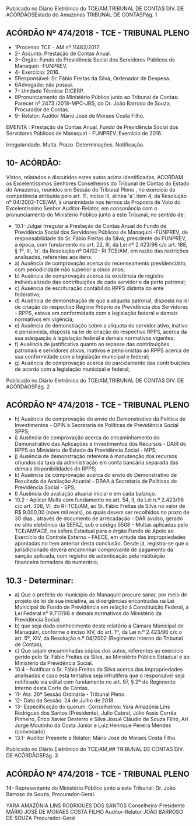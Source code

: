 Publicado  no  Diário Eletrônico do TCE/AM,TRIBUNAL DE CONTAS DIV. DE  ACÓRDÃOSEstado do Amazonas TRIBUNAL DE CONTASPág. 1

## ACÓRDÃO Nº 474/2018 - TCE - TRIBUNAL PLENO

- 1Processo TCE - AM nº 11482/2017
- 2- Assunto: Prestação de Contas Anual.
- 3- Órgão: Fundo de Previdência Social dos Servidores Públicos de Manaquiri -FUNPREV.
- 4- Exercício: 2016.
- 5Responsável: Sr. Fábio Freitas da Silva, Ordenador de Despesa.
- 6Advogado: não possui.
- 7- Unidade Técnica: DICERP.
- 8Pronunciamento  do  Ministério  Público  junto  ao Tribunal  de  Contas: Parecer  nº 2473 /2018-MPC-JBS, do Dr. João Barroso de Souza, Procurador de Contas.
- 9- Relator: Auditor Mário José de Moraes Costa Filho.

EMENTA : Prestação  de  Contas  Anual.  Fundo  de Previdência Social dos Servidores Públicos de Manaquiri - FUNPREV. Exercício de 2016.

Irregularidade. Multa. Prazo. Determinações. Notificação.

## 10- ACÓRDÃO:

Vistos, relatados e discutidos estes autos acima identificados, ACORDAM os Excelentíssimos Senhores Conselheiros do Tribunal de Contas do Estado do Amazonas, reunidos em Sessão do Tribunal Pleno ,  no  exercício da competência atribuída pelo  art. 11, inciso III,  alínea 'a', item 4,  da Resolução nº 04/2002-TCE/AM, à  unanimidade nos termos da Proposta de Voto do Excelentíssimo Senhor Auditor-Relator, em consonância com o pronunciamento do Ministério Público junto a este Tribunal, no sentido de:

- 10.1- Julgar Irregular a Prestação de Contas Anual do Fundo de Previdência Social dos Servidores Públicos de Manaquiri -FUNPREV, de responsabilidade do Sr. Fábio Freitas da Silva, presidente do FUNPREV, à época, com fundamento no art. 22, III, da Lei nº 2.423/96 c/c art. 188, § 1º, III, 'b', da Resolução nº 04/02- RI TCE/AM, em razão das restrições analisadas, referentes aos itens:
- a) Ausência  de  comprovação  acerca  do  recenseamento  previdenciário, com periodicidade não superior a cinco anos;
- b) Ausência de comprovação acerca da existência de registro individualizado das contribuições de cada servidor e da parte patronal;
- c) Ausência de escrituração contábil do RPPS distinta do ente federativo;
- d) Ausência de demonstração de que a alíquota patronal, disposta na lei de criação do respectivo Regime Próprio de Previdência dos Servidores - RPPS, estava em conformidade com a legislação federal e demais normativos em vigência;
- e) Ausência de demonstração sobre a alíquota do servidor ativo, inativo e pensionista, disposta na lei de criação do respectivo RPPS, acerca da sua adequação à legislação federal e demais normativos vigentes;
- f) Ausência de justificativa quanto ao repasse das contribuições patronais e  servidores  ativos,  inativos  e  pensionistas  ao RPPS  acerca  de sua conformidade com a legislação municipal e federal;
- g) Ausência de comprovação acerca do parcelamento das contribuições de acordo com a legislação municipal e federal;

Publicado  no  Diário Eletrônico do TCE/AM,TRIBUNAL DE CONTAS DIV. DE  ACÓRDÃOSPág. 2

## ACÓRDÃO Nº 474/2018 - TCE - TRIBUNAL PLENO

- h) Ausência de comprovação do envio do Demonstrativo da Política  de Investimentos - DPIN à Secretaria de Políticas de Previdência Social SPPS;
- i) Ausência de comprovação acerca do encaminhamento do Demonstrativo das Aplicações e Investimentos dos Recursos  - DAIR do RPPS ao Ministério de Estado da Previdência Social - MPS;
- j) Ausência  de  demonstração  referente  à  manutenção  dos  recursos oriundos da  taxa da  administração em conta bancária separada das demais disponibilidades do RPPS;
- k) Ausência  de  comprovação  acerca  do  envio  do  Demonstrativo  de Resultado da Avaliação Atuarial - DRAA à Secretaria de Políticas de Previdência Social - SPS;
- l) Ausência de avaliação atuarial inicial e em cada balanço.
- 10.2 - Aplicar Multa com fundamento no art. 54, II, da Lei n.º 2.423/96 c/c art. 308,  VI, do RI-TCE/AM, ao Sr. Fábio Freitas da Silva no  valor  de R$ 9.000,00 (nove mil reais), os quais devem ser recolhidos no prazo de 30 dias ,  através  de  documento  de  arrecadação  -  DAR  avulso,  gerado  no sítio  eletrônico  da  SEFAZ,  sob  o  código  5508  -  Multas  aplicadas  pelo TCE/AMFACE,  na  esfera  Estadual  para  o  órgão  Fundo  de  Apoio  ao Exercício do Controle Externo - FAECE, em virtude das impropriedades apontadas no item anterior desta conclusão. Desde já, registra-se que o jurisdicionado deverá encaminhar comprovante de pagamento da sanção aplicada, com registro de autenticação pela instituição financeira tomadora do numerário;

## 10.3 - Determinar:

- a) Que o prefeito do município de Manaquiri procure sanar, por meio de projeto  de  lei  de  sua  iniciativa,  as  divergências  encontradas  na  Lei Municipal do Fundo de Previdência em relação à Constituição Federal, a  Lei  Federal  n°  9.717/98  e  demais  normativos  do  Ministério  da Previdência Social;
- b) que  seja  dado conhecimento  deste  relatório  à  Câmara  Municipal  de Manaquiri, conforme o inciso XIV, do art. 1º, da Lei n.º 2.423/96 c/c o art. 5º, XIV, da Resolução n.º 04/2002 (Regimento Interno do Tribunal de Contas);
- c) Que sejam  encaminhadas cópias  dos  autos,  referentes  ao  exercício gerido pelo Sr. Fábio Freitas da Silva, ao Ministério Público Estadual e ao Ministério da Previdência Social.
- 10.4  -  Notificar o Sr.  Fábio  Freitas  da  Silva acerca  das  impropriedades analisadas e caso esta tentativa seja infrutífera que o responsável seja notificado  via  edital  com  fundamento  no  art.  97,  §  2º  do  Regimento Interno desta Corte de Contas.
- 11- Ata: 26ª Sessão Ordinária - Tribunal Pleno.
- 12- Data da Sessão: 24 de Julho de 2018.
- 13- Especificação do quorum: Conselheiros: Yara Amazônia Lins Rodrigues dos Santos (Presidente), Julio Cabral, Júlio  Assis Corrêa Pinheiro, Érico Xavier Desterro e Silva Josué  Cláudio  de  Souza  Filho,  Ari  Jorge  Moutinho  da  Costa  Júnior  e  Luiz  Henrique Pereira Mendes (convocado).
- 13.1- Auditor Presente e Relator: Mário José de Moraes Costa Filho.

Publicado  no  Diário Eletrônico do TCE/AM,## TRIBUNAL DE CONTAS DIV. DE  ACÓRDÃOSPág. 3

## ACÓRDÃO Nº 474/2018 - TCE - TRIBUNAL PLENO

14- Representante  do  Ministério  Público  junto  a este Tribunal: Dr. João  Barroso  de Souza, Procurador-Geral.

YARA AMAZÔNIA LINS RODRIGUES DOS SANTOS Conselheira-Presidente MÁRIO JOSÉ DE MORAES COSTA FILHO Auditor-Relator JOÃO BARROSO DE SOUZA Procurador-Geral